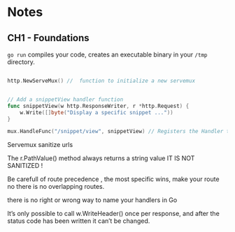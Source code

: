 # Notes

## CH1 - Foundations

 `go run` compiles your code, creates an executable binary in your `/tmp`
directory.

```go

http.NewServeMux() //  function to initialize a new servemux

```


```go

// Add a snippetView handler function
func snippetView(w http.ResponseWriter, r *http.Request) {
	w.Write([]byte("Display a specific snippet ..."))
}

mux.HandleFunc("/snippet/view", snippetView) // Registers the Handler to  route

```

Servemux sanitize urls

The r.PathValue() method always returns a string value IT IS NOT SANITIZED !

Be carefull of route precedence , the most specific wins, make your route no there is no overlapping routes.

there is no right or wrong way to name your handlers in Go

It’s only possible to call w.WriteHeader() once per response, and after the status code
has been written it can’t be changed.